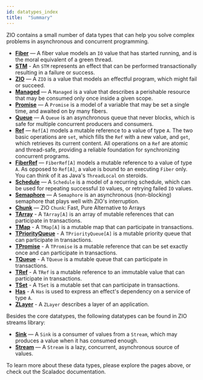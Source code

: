 ```yaml
---
id: datatypes_index
title:  "Summary"
---
```


ZIO contains a small number of data types that can help you solve complex problems in asynchronous and concurrent programming.

 - **[Fiber](fiber.md)** — A fiber value models an `IO` value that has started running, and is the moral equivalent of a green thread.
 - **[STM](stm.md)** - An `STM` represents an effect that can be performed transactionally resulting in a failure or success.
 - **[ZIO](io.md)** — A `ZIO` is a value that models an effectful program, which might fail or succeed.
 - **[Managed](managed.md)** — A `Managed` is a value that describes a perishable resource that may be consumed only once inside a given scope.
 - **[Promise](promise.md)** — A `Promise` is a model of a variable that may be set a single time, and awaited on by many fibers.
 - **[Queue](queue.md)** — A `Queue` is an asynchronous queue that never blocks, which is safe for multiple concurrent producers and consumers.
 - **[Ref](ref.md)** — `Ref[A]` models a mutable reference to a value of type `A`. The two basic operations are `set`, which fills the `Ref` with a new value, and `get`, which retrieves its current content. All operations on a `Ref` are atomic and thread-safe, providing a reliable foundation for synchronizing concurrent programs.
 - **[FiberRef](fiberref.md)** — `FiberRef[A]` models a mutable reference to a value of type `A`. As opposed to `Ref[A]`, a value is bound to an executing `Fiber` only.  You can think of it as Java's `ThreadLocal` on steroids.
 - **[Schedule](schedule.md)** — A `Schedule` is a model of a recurring schedule, which can be used for repeating successful `IO` values, or retrying failed `IO` values.
 - **[Semaphore](semaphore.md)** — A `Semaphore` is an asynchronous (non-blocking) semaphore that plays well with ZIO's interruption.
 - **[Chunk](chunk.md)** — ZIO `Chunk`: Fast, Pure Alternative to Arrays
 - **[TArray](tarray.md)** - A `TArray[A]` is an array of mutable references that can participate in transactions.
 - **[TMap](tmap.md)** - A `TMap[A]` is a mutable map that can participate in transactions.
 - **[TPriorityQueue](tpriorityqueue.md)** - A `TPriorityQueue[A]` is a mutable priority queue that can participate in transactions.
 - **[TPromise](tpromise.md)** - A `TPromise` is a mutable reference that can be set exactly once and can participate in transactions.
 - **[TQueue](tqueue.md)** - A `TQueue` is a mutable queue that can participate in transactions.
 - **[TRef](tref.md)** - A `TRef` is a mutable reference to an immutable value that can participate in transactions.
 - **[TSet](tset.md)** - A `TSet` is a mutable set that can participate in transactions.
 - **[Has](has.md)** - A `Has` is used to express an effect's dependency on a service of type `A`.
 - **[ZLayer](zlayer.md)** - A `ZLayer` describes a layer of an application.

Besides the core datatypes, the following datatypes can be found in ZIO streams library:

 - **[Sink](sink.md)** — A `Sink` is a consumer of values from a `Stream`, which may produces a value when it has consumed enough.
 - **[Stream](stream.md)** — A `Stream` is a lazy, concurrent, asynchronous source of values.

To learn more about these data types, please explore the pages above, or check out the Scaladoc documentation.
